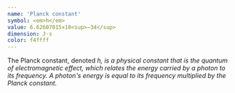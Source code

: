 ```yaml
---
name: 'Planck constant'
symbol: <em>h</em>
value: 6.62607015×10<sup>−34</sup>
dimension: J⋅s
color: f4ffff
---
```

The Planck constant, denoted <em>h</h>, is a physical constant that is the quantum of electromagnetic effect, which relates the energy carried by a photon to its frequency. A photon's energy is equal to its frequency multiplied by the Planck constant.
